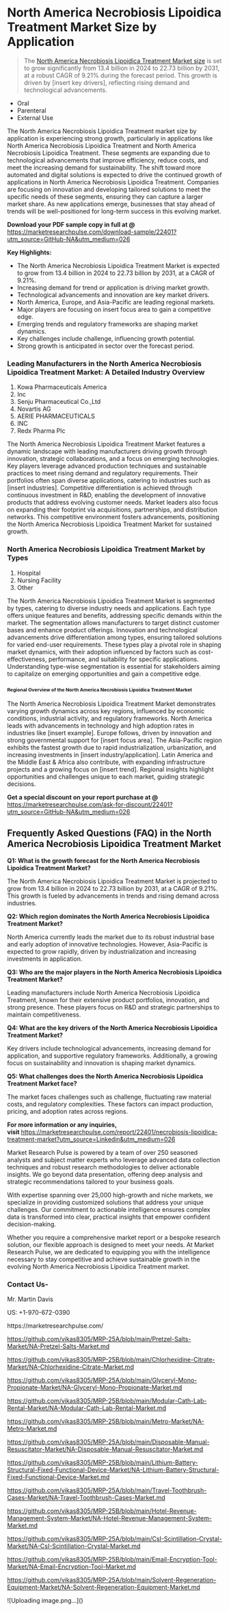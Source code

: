 <h1>North America Necrobiosis Lipoidica Treatment Market&nbsp;Size by Application</h1><blockquote><p>The <a href="https://marketresearchpulse.com/download-sample/22401?utm_source=GitHub-NA&amp;utm_medium=026">North America Necrobiosis Lipoidica Treatment Market size</a> is set to grow significantly from 13.4 billion in 2024 to 22.73 billion by 2031, at a robust CAGR of 9.21% during the forecast period. This growth is driven by [insert key drivers], reflecting rising demand and technological advancements.</p></blockquote><ul><li>Oral<li> Parenteral<li> External Use</li></ul><p>The North America Necrobiosis Lipoidica Treatment market size by application is experiencing strong growth, particularly in applications like North America Necrobiosis Lipoidica Treatment and North America Necrobiosis Lipoidica Treatment. These segments are expanding due to technological advancements that improve efficiency, reduce costs, and meet the increasing demand for sustainability. The shift toward more automated and digital solutions is expected to drive the continued growth of applications in North America Necrobiosis Lipoidica Treatment. Companies are focusing on innovation and developing tailored solutions to meet the specific needs of these segments, ensuring they can capture a larger market share. As new applications emerge, businesses that stay ahead of trends will be well-positioned for long-term success in this evolving market.</p><p><strong>Download your PDF sample copy in full at @ </strong><a href="https://marketresearchpulse.com/download-sample/22401?utm_source=GitHub-NA&amp;utm_medium=026">https://marketresearchpulse.com/download-sample/22401?utm_source=GitHub-NA&amp;utm_medium=026</a></p><p><strong>Key Highlights: </strong></p><ul><li>The North America Necrobiosis Lipoidica Treatment Market is expected to grow from 13.4 billion in 2024 to 22.73 billion by 2031, at a CAGR of 9.21%.</li><li>Increasing demand for trend or application is driving market growth.</li><li>Technological advancements and innovation are key market drivers.</li><li>North America, Europe, and Asia-Pacific are leading regional markets.</li><li>Major players are focusing on insert focus area to gain a competitive edge.</li><li>Emerging trends and regulatory frameworks are shaping market dynamics.</li><li>Key challenges include challenge, influencing growth potential.</li><li>Strong growth is anticipated in sector over the forecast period.</li></ul><h3>Leading Manufacturers in the North America Necrobiosis Lipoidica Treatment Market: A Detailed Industry Overview</h3><ol><li>Kowa Pharmaceuticals America</li><li>Inc</li><li>Senju Pharmaceutical Co.,Ltd</li><li>Novartis AG</li><li>AERIE PHARMACEUTICALS</li><li>INC</li><li>Redx Pharma Plc</li></ol><div class="flex max-w-full flex-col flex-grow"><div class="min-h-8 text-message flex w-full flex-col items-end gap-2 whitespace-normal break-words [.text-message+&amp;]:mt-5" dir="auto" data-message-author-role="assistant" data-message-id="fd8432e4-4910-450d-b182-61b7bfb0a01f" data-message-model-slug="gpt-4o"><div class="flex w-full flex-col gap-1 empty:hidden first:pt-[3px]"><div class="markdown prose w-full break-words dark:prose-invert light"><p>The North America Necrobiosis Lipoidica Treatment Market features a dynamic landscape with leading manufacturers driving growth through innovation, strategic collaborations, and a focus on emerging technologies. Key players leverage advanced production techniques and sustainable practices to meet rising demand and regulatory requirements. Their portfolios often span diverse applications, catering to industries such as [insert industries]. Competitive differentiation is achieved through continuous investment in R&amp;D, enabling the development of innovative products that address evolving customer needs. Market leaders also focus on expanding their footprint via acquisitions, partnerships, and distribution networks. This competitive environment fosters advancements, positioning the North America Necrobiosis Lipoidica Treatment Market for sustained growth.</p></div></div></div></div><h3>North America Necrobiosis Lipoidica Treatment Market by Types</h3><ol><li>Hospital<li> Nursing Facility<li> Other</li></ol><div class="flex max-w-full flex-col flex-grow"><div class="min-h-8 text-message flex w-full flex-col items-end gap-2 whitespace-normal break-words [.text-message+&amp;]:mt-5" dir="auto" data-message-author-role="assistant" data-message-id="084470be-0bb7-4664-bddf-5156b4f41249" data-message-model-slug="gpt-4o-mini"><div class="flex w-full flex-col gap-1 empty:hidden first:pt-[3px]"><div class="markdown prose w-full break-words dark:prose-invert light"><p>The North America Necrobiosis Lipoidica Treatment Market is segmented by types, catering to diverse industry needs and applications. Each type offers unique features and benefits, addressing specific demands within the market. The segmentation allows manufacturers to target distinct customer bases and enhance product offerings. Innovation and technological advancements drive differentiation among types, ensuring tailored solutions for varied end-user requirements. These types play a pivotal role in shaping market dynamics, with their adoption influenced by factors such as cost-effectiveness, performance, and suitability for specific applications. Understanding type-wise segmentation is essential for stakeholders aiming to capitalize on emerging opportunities and gain a competitive edge.</p></div></div></div></div><h3><span style="font-size: 11px;">Regional Overview of the North America Necrobiosis Lipoidica Treatment Market</span></h3><div class="flex max-w-full flex-col flex-grow"><div class="min-h-8 text-message flex w-full flex-col items-end gap-2 whitespace-normal break-words [.text-message+&amp;]:mt-5" dir="auto" data-message-author-role="assistant" data-message-id="e9038762-ce64-4e30-91c9-9bd413514231" data-message-model-slug="gpt-4o-mini"><div class="flex w-full flex-col gap-1 empty:hidden first:pt-[3px]"><div class="markdown prose w-full break-words dark:prose-invert light"><p>The North America Necrobiosis Lipoidica Treatment Market demonstrates varying growth dynamics across key regions, influenced by economic conditions, industrial activity, and regulatory frameworks. North America leads with advancements in technology and high adoption rates in industries like [insert example]. Europe follows, driven by innovation and strong governmental support for [insert focus area]. The Asia-Pacific region exhibits the fastest growth due to rapid industrialization, urbanization, and increasing investments in [insert industry/application]. Latin America and the Middle East &amp; Africa also contribute, with expanding infrastructure projects and a growing focus on [insert trend]. Regional insights highlight opportunities and challenges unique to each market, guiding strategic decisions.</p></div></div></div></div><p><strong>Get a special discount on your report purchase at @ </strong><a href="https://marketresearchpulse.com/ask-for-discount/22401?utm_source=GitHub-NA&amp;utm_medium=026">https://marketresearchpulse.com/ask-for-discount/22401?utm_source=GitHub-NA&amp;utm_medium=026</a></p><h2>Frequently Asked Questions (FAQ) in the North America Necrobiosis Lipoidica Treatment Market</h2><p><strong>Q1: What is the growth forecast for the North America Necrobiosis Lipoidica Treatment Market?</strong></p><p>The North America Necrobiosis Lipoidica Treatment Market is projected to grow from 13.4 billion in 2024 to 22.73 billion by 2031, at a CAGR of 9.21%. This growth is fueled by advancements in trends and rising demand across industries.</p><p><strong>Q2: Which region dominates the North America Necrobiosis Lipoidica Treatment Market?</strong></p><p>North America currently leads the market due to its robust industrial base and early adoption of innovative technologies. However, Asia-Pacific is expected to grow rapidly, driven by industrialization and increasing investments in application.</p><p><strong>Q3: Who are the major players in the North America Necrobiosis Lipoidica Treatment Market?</strong></p><p>Leading manufacturers include North America Necrobiosis Lipoidica Treatment, known for their extensive product portfolios, innovation, and strong presence. These players focus on R&amp;D and strategic partnerships to maintain competitiveness.</p><p><strong>Q4: What are the key drivers of the North America Necrobiosis Lipoidica Treatment Market?</strong></p><p>Key drivers include technological advancements, increasing demand for application, and supportive regulatory frameworks. Additionally, a growing focus on sustainability and innovation is shaping market dynamics.</p><p><strong>Q5: What challenges does the North America Necrobiosis Lipoidica Treatment Market face?</strong></p><p>The market faces challenges such as challenge, fluctuating raw material costs, and regulatory complexities. These factors can impact production, pricing, and adoption rates across regions.</p><p><strong>For more information or any inquiries, visit&nbsp;</strong><a href="https://marketresearchpulse.com/report/22401/necrobiosis-lipoidica-treatment-market?utm_source=Linkedin&utm_medium=026">https://marketresearchpulse.com/report/22401/necrobiosis-lipoidica-treatment-market?utm_source=Linkedin&utm_medium=026</a></p><p>Market Research Pulse is powered by a team of over 250 seasoned analysts and subject matter experts who leverage advanced data collection techniques and robust research methodologies to deliver actionable insights. We go beyond data presentation, offering deep analysis and strategic recommendations tailored to your business goals.</p><p>With expertise spanning over 25,000 high-growth and niche markets, we specialize in providing customized solutions that address your unique challenges. Our commitment to actionable intelligence ensures complex data is transformed into clear, practical insights that empower confident decision-making.</p><p>Whether you require a comprehensive market report or a bespoke research solution, our flexible approach is designed to meet your needs. At Market Research Pulse, we are dedicated to equipping you with the intelligence necessary to stay competitive and achieve sustainable growth in the evolving North America Necrobiosis Lipoidica Treatment market.</p><h3><strong>Contact Us-</strong></h3><p>Mr. Martin Davis</p><p>US: +1-970-672-0390</p><p>https://marketresearchpulse.com/</p><p><a href="https://github.com/vikas8305/MRP-25A/blob/main/Pretzel-Salts-Market/NA-Pretzel-Salts-Market.md">https://github.com/vikas8305/MRP-25A/blob/main/Pretzel-Salts-Market/NA-Pretzel-Salts-Market.md</a></p><p><a href="https://github.com/vikas8305/MRP-25B/blob/main/Chlorhexidine-Citrate-Market/NA-Chlorhexidine-Citrate-Market.md">https://github.com/vikas8305/MRP-25B/blob/main/Chlorhexidine-Citrate-Market/NA-Chlorhexidine-Citrate-Market.md</a></p><p><a href="https://github.com/vikas8305/MRP-25A/blob/main/Glyceryl-Mono-Propionate-Market/NA-Glyceryl-Mono-Propionate-Market.md">https://github.com/vikas8305/MRP-25A/blob/main/Glyceryl-Mono-Propionate-Market/NA-Glyceryl-Mono-Propionate-Market.md</a></p><p><a href="https://github.com/vikas8305/MRP-25B/blob/main/Modular-Cath-Lab-Rental-Market/NA-Modular-Cath-Lab-Rental-Market.md">https://github.com/vikas8305/MRP-25B/blob/main/Modular-Cath-Lab-Rental-Market/NA-Modular-Cath-Lab-Rental-Market.md</a></p><p><a href="https://github.com/vikas8305/MRP-25B/blob/main/Metro-Market/NA-Metro-Market.md">https://github.com/vikas8305/MRP-25B/blob/main/Metro-Market/NA-Metro-Market.md</a></p><p><a href="https://github.com/vikas8305/MRP-25A/blob/main/Disposable-Manual-Resuscitator-Market/NA-Disposable-Manual-Resuscitator-Market.md">https://github.com/vikas8305/MRP-25A/blob/main/Disposable-Manual-Resuscitator-Market/NA-Disposable-Manual-Resuscitator-Market.md</a></p><p><a href="https://github.com/vikas8305/MRP-25B/blob/main/Lithium-Battery-Structural-Fixed-Functional-Device-Market/NA-Lithium-Battery-Structural-Fixed-Functional-Device-Market.md">https://github.com/vikas8305/MRP-25B/blob/main/Lithium-Battery-Structural-Fixed-Functional-Device-Market/NA-Lithium-Battery-Structural-Fixed-Functional-Device-Market.md</a></p><p><a href="https://github.com/vikas8305/MRP-25A/blob/main/Travel-Toothbrush-Cases-Market/NA-Travel-Toothbrush-Cases-Market.md">https://github.com/vikas8305/MRP-25A/blob/main/Travel-Toothbrush-Cases-Market/NA-Travel-Toothbrush-Cases-Market.md</a></p><p><a href="https://github.com/vikas8305/MRP-25B/blob/main/Hotel-Revenue-Management-System-Market/NA-Hotel-Revenue-Management-System-Market.md">https://github.com/vikas8305/MRP-25B/blob/main/Hotel-Revenue-Management-System-Market/NA-Hotel-Revenue-Management-System-Market.md</a></p><p><a href="https://github.com/vikas8305/MRP-25A/blob/main/CsI-Scintillation-Crystal-Market/NA-CsI-Scintillation-Crystal-Market.md">https://github.com/vikas8305/MRP-25A/blob/main/CsI-Scintillation-Crystal-Market/NA-CsI-Scintillation-Crystal-Market.md</a></p><p><a href="https://github.com/vikas8305/MRP-25B/blob/main/Email-Encryption-Tool-Market/NA-Email-Encryption-Tool-Market.md">https://github.com/vikas8305/MRP-25B/blob/main/Email-Encryption-Tool-Market/NA-Email-Encryption-Tool-Market.md</a></p><p><a href="https://github.com/vikas8305/MRP-25A/blob/main/Solvent-Regeneration-Equipment-Market/NA-Solvent-Regeneration-Equipment-Market.md">https://github.com/vikas8305/MRP-25A/blob/main/Solvent-Regeneration-Equipment-Market/NA-Solvent-Regeneration-Equipment-Market.md</a></p>
![Uploading image.png…]()

